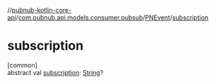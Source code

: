 //[pubnub-kotlin-core-api](../../../index.md)/[com.pubnub.api.models.consumer.pubsub](../index.md)/[PNEvent](index.md)/[subscription](subscription.md)

# subscription

[common]\
abstract val [subscription](subscription.md): [String](https://kotlinlang.org/api/core/kotlin-stdlib/kotlin/-string/index.html)?
